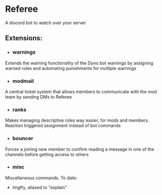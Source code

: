 # Referee
A discord bot to watch over your server

## Extensions:
- ### warnings

Extends the warning functionality of the Dyno bot warnings by assigning warned roles and automating punishments for multiple warnings

- ### modmail
A central ticket system that allows members to communicate with the mod team by sending DMs to Referee

- ### ranks
Makes managing descriptive roles way easier, for mods and members. 
Reaction triggered assignment instead of bot commands

- ### bouncer
Forces a joining new member to confirm reading a message in one of the channels before getting access to others

- ### misc
Miscellaneous commands. To date:
  - lmgtfy, aliased to "explain"
